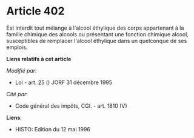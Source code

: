 # Article 402

Est interdit tout mélange à l'alcool éthylique des corps appartenant à la famille chimique des alcools ou présentant une
fonction chimique alcool, susceptibles de remplacer l'alcool éthylique dans un quelconque de ses emplois.

**Liens relatifs à cet article**

_Modifié par_:

  - Loi - art. 25 () JORF 31 décembre 1995

_Cité par_:

  - Code général des impôts, CGI. - art. 1810 (V)

**Liens**:

  - HISTO: Edition du 12 mai 1996
